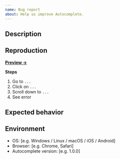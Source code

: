 ```yaml
---
name: Bug report
about: Help us improve Autocomplete.
---
```


## Description

<!-- Describe the bug. -->

## Reproduction

<!-- Fork the sandbox, reproduce the bug and paste the URL. -->

[**Preview →**](https://codesandbox.io/s/github/algolia/autocomplete/tree/main/examples/playground?file=/app.tsx)

**Steps**

1. Go to `...`
2. Click on `...`
3. Scroll down to `...`
4. See error

## Expected behavior

<!-- A clear and concise description of what you expected to happen. -->

## Environment

- OS: [e.g. Windows / Linux / macOS / iOS / Android]
- Browser: [e.g. Chrome, Safari]
- Autocomplete version: [e.g. 1.0.0]
